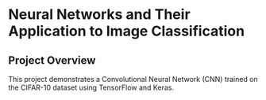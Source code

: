 # Neural Networks and Their Application to Image Classification

## Project Overview
This project demonstrates a Convolutional Neural Network (CNN) trained on the CIFAR-10 dataset using TensorFlow and Keras.

